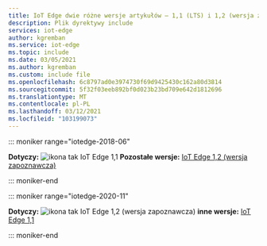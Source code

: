 ```yaml
---
title: IoT Edge dwie różne wersje artykułów — 1,1 (LTS) i 1,2 (wersja zapoznawcza)
description: Plik dyrektywy include
services: iot-edge
author: kgremban
ms.service: iot-edge
ms.topic: include
ms.date: 03/05/2021
ms.author: kgremban
ms.custom: include file
ms.openlocfilehash: 6c8797ad0e3974730f69d9425430c162a80d3814
ms.sourcegitcommit: 5f32f03eeb892bf0d023b23bd709e642d1812696
ms.translationtype: MT
ms.contentlocale: pl-PL
ms.lasthandoff: 03/12/2021
ms.locfileid: "103199073"
---
```

<!-- 1.1 -->
::: moniker range="iotedge-2018-06"

**Dotyczy:** ![ ikona tak ](./media/iot-edge-version/yes-icon.png) IoT Edge 1,1 **Pozostałe wersje:** [IoT Edge 1,2 (wersja zapoznawcza)](?view=iotedge-2020-11&preserve-view=true)

::: moniker-end

<!-- 1.2.0 -->
::: moniker range="iotedge-2020-11"

**Dotyczy:** ![ ikona tak ](./media/iot-edge-version/yes-icon.png) IoT Edge 1,2 (wersja zapoznawcza) **inne wersje:**  [IoT Edge 1,1](?view=iotedge-2018-06&preserve-view=true)

::: moniker-end
